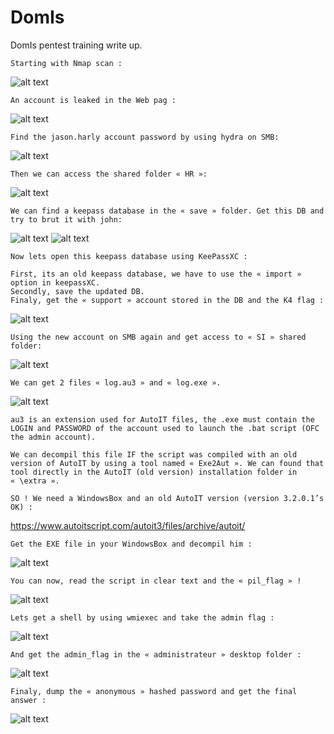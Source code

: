 # DomIs
DomIs pentest training write up.


```
Starting with Nmap scan :
```
![alt text](https://user-images.githubusercontent.com/61753065/136694309-a759ea5a-429b-4f2a-8fbb-e466494966f4.png)

```
An account is leaked in the Web pag : 
```
![alt text](https://user-images.githubusercontent.com/61753065/136694322-d5e5b980-d1f9-4371-8075-6f620ee16a82.png)

```
Find the jason.harly account password by using hydra on SMB:
```
![alt text](https://user-images.githubusercontent.com/61753065/136694370-5e204c9b-ac3c-4d78-a930-db70893608b0.png)

```
Then we can access the shared folder « HR »:
```
![alt text](https://user-images.githubusercontent.com/61753065/136694377-3edfc3c6-227e-4c38-8f46-6109a3df2706.png)

```
We can find a keepass database in the « save » folder. Get this DB and try to brut it with john:
```
![alt text](https://user-images.githubusercontent.com/61753065/136694391-647b17c4-92ff-4671-bf10-ab5795484a8c.png)
![alt text](https://user-images.githubusercontent.com/61753065/136694399-c04bb655-3ef8-4bf2-8b77-fcd1d44f0696.png)

```
Now lets open this keepass database using KeePassXC :

First, its an old keepass database, we have to use the « import » option in keepassXC.
Secondly, save the updated DB.
Finaly, get the « support » account stored in the DB and the K4 flag :
```
![alt text](https://user-images.githubusercontent.com/61753065/136694410-9f785f77-1b95-4d1f-add7-41ed94ac6a7e.png)

```
Using the new account on SMB again and get access to « SI » shared folder:
```
![alt text](https://user-images.githubusercontent.com/61753065/136694441-333045b1-2d10-473f-9dc8-296a21139bef.png)

```
We can get 2 files « log.au3 » and « log.exe ».
```
![alt text](https://user-images.githubusercontent.com/61753065/136694451-579352f0-b7ec-4114-a31e-999bb3c6f6fe.png)

```
au3 is an extension used for AutoIT files, the .exe must contain the LOGIN and PASSWORD of the account used to launch the .bat script (OFC the admin account).

We can decompil this file IF the script was compiled with an old version of AutoIT by using a tool named « Exe2Aut ». We can found that tool directly in the AutoIT (old version) installation folder in « \extra ». 

SO ! We need a WindowsBox and an old AutoIT version (version 3.2.0.1’s OK) :
```
https://www.autoitscript.com/autoit3/files/archive/autoit/

```
Get the EXE file in your WindowsBox and decompil him :
```
![alt text](https://user-images.githubusercontent.com/61753065/136694465-d9839ab6-3017-4039-808d-b8bc4567a199.png)

```
You can now, read the script in clear text and the « pil_flag » !
```
![alt text](https://user-images.githubusercontent.com/61753065/136694506-d5a322bd-3b38-42a5-ad2d-9b04ecc42065.png)

```
Lets get a shell by using wmiexec and take the admin flag :
```
![alt text](https://user-images.githubusercontent.com/61753065/136694523-d559af81-e85d-4f13-a2b2-55bcb7792d2a.png)

```
And get the admin_flag in the « administrateur » desktop folder :
```
![alt text](https://user-images.githubusercontent.com/61753065/136694558-82d73462-64de-4820-9011-4af426e9aea6.png)

```
Finaly, dump the « anonymous » hashed password and get the final answer :
```
![alt text](https://user-images.githubusercontent.com/61753065/136694583-6827410e-cfb9-4709-ab06-2fce512edd1f.png)
